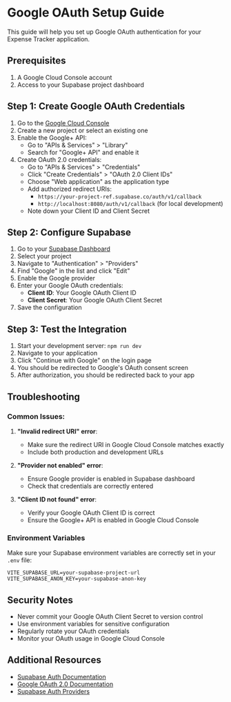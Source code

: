# Google OAuth Setup Guide

This guide will help you set up Google OAuth authentication for your Expense Tracker application.

## Prerequisites

1. A Google Cloud Console account
2. Access to your Supabase project dashboard

## Step 1: Create Google OAuth Credentials

1. Go to the [Google Cloud Console](https://console.cloud.google.com/)
2. Create a new project or select an existing one
3. Enable the Google+ API:
   - Go to "APIs & Services" > "Library"
   - Search for "Google+ API" and enable it
4. Create OAuth 2.0 credentials:
   - Go to "APIs & Services" > "Credentials"
   - Click "Create Credentials" > "OAuth 2.0 Client IDs"
   - Choose "Web application" as the application type
   - Add authorized redirect URIs:
     - `https://your-project-ref.supabase.co/auth/v1/callback`
     - `http://localhost:8080/auth/v1/callback` (for local development)
   - Note down your Client ID and Client Secret

## Step 2: Configure Supabase

1. Go to your [Supabase Dashboard](https://supabase.com/dashboard)
2. Select your project
3. Navigate to "Authentication" > "Providers"
4. Find "Google" in the list and click "Edit"
5. Enable the Google provider
6. Enter your Google OAuth credentials:
   - **Client ID**: Your Google OAuth Client ID
   - **Client Secret**: Your Google OAuth Client Secret
7. Save the configuration

## Step 3: Test the Integration

1. Start your development server: `npm run dev`
2. Navigate to your application
3. Click "Continue with Google" on the login page
4. You should be redirected to Google's OAuth consent screen
5. After authorization, you should be redirected back to your app

## Troubleshooting

### Common Issues:

1. **"Invalid redirect URI" error**:
   - Make sure the redirect URI in Google Cloud Console matches exactly
   - Include both production and development URLs

2. **"Provider not enabled" error**:
   - Ensure Google provider is enabled in Supabase dashboard
   - Check that credentials are correctly entered

3. **"Client ID not found" error**:
   - Verify your Google OAuth Client ID is correct
   - Ensure the Google+ API is enabled in Google Cloud Console

### Environment Variables

Make sure your Supabase environment variables are correctly set in your `.env` file:

```env
VITE_SUPABASE_URL=your-supabase-project-url
VITE_SUPABASE_ANON_KEY=your-supabase-anon-key
```

## Security Notes

- Never commit your Google OAuth Client Secret to version control
- Use environment variables for sensitive configuration
- Regularly rotate your OAuth credentials
- Monitor your OAuth usage in Google Cloud Console

## Additional Resources

- [Supabase Auth Documentation](https://supabase.com/docs/guides/auth)
- [Google OAuth 2.0 Documentation](https://developers.google.com/identity/protocols/oauth2)
- [Supabase Auth Providers](https://supabase.com/docs/guides/auth/auth-providers)
